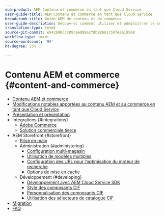 ```yaml
---
sub-product: AEM Contenu et commerce en tant que Cloud Service
user-guide-title: AEM Contenu et commerce en tant que Cloud Service
breadcrumb-title: Guide AEM de contenu et de commerce
user-guide-description: Découvrez comment utiliser et administrer le contenu et le commerce des Experience Manager en tant que Cloud Service.
translation-type: tm+mt
source-git-commit: e94289bccc09ceed89a2f8b926817507eaa19968
workflow-type: tm+mt
source-wordcount: '99'
ht-degree: 25%

---
```



# Contenu AEM et commerce {#content-and-commerce}

+ [Contenu AEM et commerce](/help/commerce-cloud/home.md)
+ [Modifications notables apportées au contenu AEM et au commerce en tant que Cloud Service](changes.md)
+ [Présentation et présentation](introduction.md)
+ Intégrations {#integrations}
   + [Adobe Commerce](integrating/magento.md)
   + [Solution commerciale tierce](integrating/third-party.md)
+ AEM Storefront {#storefront}
   + [Prise en main](getting-started.md)
   + Administration {#administering}
      + [Configuration multi-magasin](configuring/multi-store-setup.md)
      + [Utilisation de modèles multiples](configuring/multi-template-usage.md)
      + [Configuration des URL pour l’optimisation du moteur de recherche](configuring/advanced-url-configuration.md)
      + [Options de mise en cache](configuring/caching.md)
   + Développement {#developing}
      + [Développement avec AEM Cloud Service SDK](develop.md)
      + [Style des composants CIF](customizing/style-cif-component.md)
      + [Personnalisation des composants CIF](customizing/customize-cif-components.md)
      + [Utilisation des sélecteurs de catalogue CIF](customizing/use-cif-pickers.md)
+ [Migration](migration.md)
+ [FAQ](faq.md)

